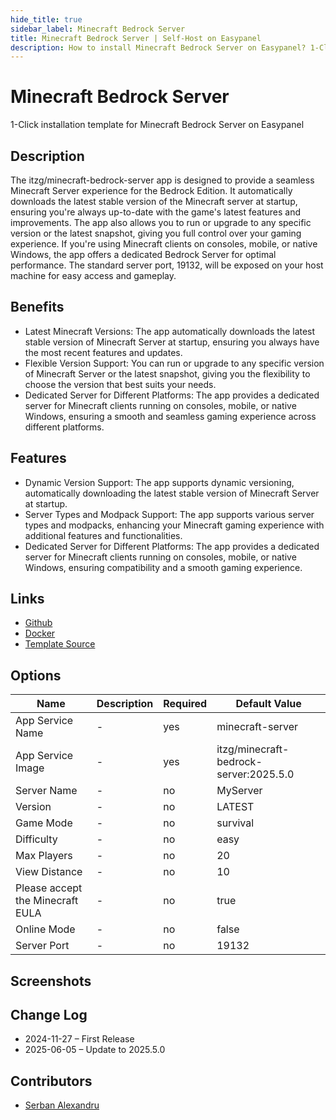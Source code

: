 ```yaml
---
hide_title: true
sidebar_label: Minecraft Bedrock Server
title: Minecraft Bedrock Server | Self-Host on Easypanel
description: How to install Minecraft Bedrock Server on Easypanel? 1-Click installation template for Minecraft Bedrock Server on Easypanel
---
```


<!-- generated -->

# Minecraft Bedrock Server

1-Click installation template for Minecraft Bedrock Server on Easypanel

## Description

The itzg/minecraft-bedrock-server app is designed to provide a seamless Minecraft Server experience for the Bedrock Edition. It automatically downloads the latest stable version of the Minecraft server at startup, ensuring you&#39;re always up-to-date with the game&#39;s latest features and improvements. The app also allows you to run or upgrade to any specific version or the latest snapshot, giving you full control over your gaming experience. If you&#39;re using Minecraft clients on consoles, mobile, or native Windows, the app offers a dedicated Bedrock Server for optimal performance. The standard server port, 19132, will be exposed on your host machine for easy access and gameplay.

## Benefits

- Latest Minecraft Versions: The app automatically downloads the latest stable version of Minecraft Server at startup, ensuring you always have the most recent features and updates.
- Flexible Version Support: You can run or upgrade to any specific version of Minecraft Server or the latest snapshot, giving you the flexibility to choose the version that best suits your needs.
- Dedicated Server for Different Platforms: The app provides a dedicated server for Minecraft clients running on consoles, mobile, or native Windows, ensuring a smooth and seamless gaming experience across different platforms.

## Features

- Dynamic Version Support: The app supports dynamic versioning, automatically downloading the latest stable version of Minecraft Server at startup.
- Server Types and Modpack Support: The app supports various server types and modpacks, enhancing your Minecraft gaming experience with additional features and functionalities.
- Dedicated Server for Different Platforms: The app provides a dedicated server for Minecraft clients running on consoles, mobile, or native Windows, ensuring compatibility and a smooth gaming experience.

## Links

- [Github](https://github.com/itzg/docker-minecraft-bedrock-server)
- [Docker](https://hub.docker.com/r/itzg/minecraft-bedrock-server)
- [Template Source](https://github.com/easypanel-io/templates/tree/main/templates/minecraft-server-bedrock)

## Options

Name | Description | Required | Default Value
-|-|-|-
App Service Name | - | yes | minecraft-server
App Service Image | - | yes | itzg/minecraft-bedrock-server:2025.5.0
Server Name | - | no | MyServer
Version | - | no | LATEST
Game Mode | - | no | survival
Difficulty | - | no | easy
Max Players | - | no | 20
View Distance | - | no | 10
Please accept the Minecraft EULA | - | no | true
Online Mode | - | no | false
Server Port | - | no | 19132

## Screenshots


## Change Log

- 2024-11-27 – First Release
- 2025-06-05 – Update to 2025.5.0

## Contributors

- [Serban Alexandru](https://github.com/serban-alexandru)
